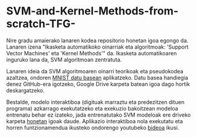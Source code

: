 # SVM-and-Kernel-Methods-from-scratch-TFG-
Nire gradu amaierako lanaren kodea repositorio honetan igoa egongo da. Lanaren izena "Ikasketa automatikoko oinarriak eta algoritmoak: 'Support Vector Machines' eta 'Kernel Methods'" da. Ikasketa automatikoaren inguruko lana da, SVM algoritmoan zentratuta. 

Lanaren ideia da SVM algoritmoaren oinarri teorikoak eta pseudokodea azaltzea, ondoren [MNIST datu basean](https://drive.google.com/drive/folders/1gO1JQnIuk_lpRx5cP9Gho-lCodyaPakz?usp=sharing) aplikatzeko. Datu basea handiegia denez GitHub-era igotzeko, Google Drive karpeta batean igoa dago hortik deskargatzeko.

Bestalde, modelo interaktiboa (digituak marraztu eta predezitzen dituen programa) azkarrago exekutatzeko eta exekuzio bakoitzean modeloa entrenatu behar ez izateko, jada entrenatutako SVM modeloak ere driveko karpeta [honetan](https://drive.google.com/drive/folders/13OXYSQ6K5MJ3fEXjDBzMSZ9RcwJ8jtKn?usp=sharing) igoak daude. Aplikazio interaktiboa nola exekutatu eta horren funtzionamendua ikusteko ondorengo youtubeko [bideoa]([Aplikazio_interaktiboa/main.py](https://youtu.be/EEV36u69Ga4)) ikusi.
